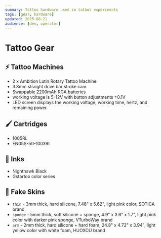 ```yaml
---
summary: Tattoo hardware used in tatbot experiments
tags: [gear, hardware]
updated: 2025-08-21
audience: [dev, operator]
---
```


# Tattoo Gear

## ⚡ Tattoo Machines

- 2 x Ambition Lutin Rotary Tattoo Machine
- 3.8mm straight drive bar stroke cam
- Swappable 2200mAh RCA batteries
- working voltage is 5-12V with button adjustments ±0.1V
- LED screen displays the working voltage, working time, hertz, and remaining power.

## 🖌️ Cartridges

- 1005RL
- EN05S-50-1003RL

## 🎨 Inks

- Nighthawk Black
- Gstartoo color series

## 🧿 Fake Skins

- `thin` - 3mm thick, hard silicone, 7.48" x 5.62", light pink color, SOTICA brand
- `sponge` - 5mm thick, soft silicone + sponge, 4.9" x 3.6" x 1.7", light pink color with darker pink sponge, VTurboWay brand
- `arm` - 2mm thick, hard silicone + hard foam, 24.8" x 4.72" x 3.94", light yellow color with white foam, HUOXOU brand
